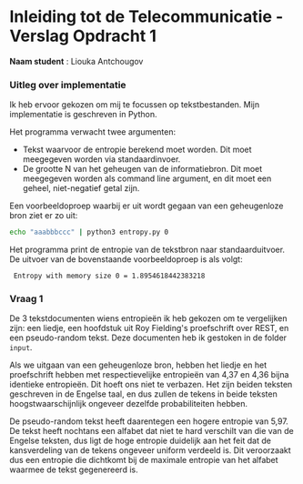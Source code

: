 # Inleiding tot de Telecommunicatie - Verslag Opdracht 1

__Naam student__ : Liouka Antchougov

### Uitleg over implementatie
Ik heb ervoor gekozen om mij te focussen op tekstbestanden. Mijn implementatie is geschreven in Python.

Het programma verwacht twee argumenten:

- Tekst waarvoor de entropie berekend moet worden. Dit moet meegegeven worden via standaardinvoer.
- De grootte N van het geheugen van de informatiebron. Dit moet meegegeven worden als command line argument, en dit moet een geheel, niet-negatief getal zijn.

Een voorbeeldoproep waarbij er uit wordt gegaan van een geheugenloze bron ziet er zo uit:

```bash
echo "aaabbbccc" | python3 entropy.py 0 
```

Het programma print de entropie van de tekstbron naar standaarduitvoer. De uitvoer van de bovenstaande voorbeeldoproep is als volgt:

``` Entropy with memory size 0 = 1.8954618442383218```

### Vraag 1

De 3 tekstdocumenten wiens entropieën ik heb gekozen om te vergelijken zijn: een liedje, een hoofdstuk uit Roy Fielding's proefschrift over REST, en een pseudo-random tekst. Deze documenten heb ik gestoken in de folder `input`.



Als we uitgaan van een geheugenloze bron, hebben het liedje en het proefschrift hebben met respectievelijke entropieën van 4,37 en 4,36 bijna identieke entropieën. Dit hoeft ons niet te verbazen. Het zijn beiden teksten geschreven in de Engelse taal, en dus zullen de tekens in beide teksten hoogstwaarschijnlijk ongeveer dezelfde probabiliteiten hebben.



De pseudo-random tekst heeft daarentegen een hogere entropie van 5,97. De tekst heeft nochtans een alfabet dat niet te hard verschilt van die van de Engelse teksten, dus ligt de hoge entropie duidelijk aan het feit dat de kansverdeling van de tekens ongeveer uniform verdeeld is. Dit veroorzaakt dus een entropie die dichtkomt bij de maximale entropie van het alfabet waarmee de tekst gegenereerd is.



